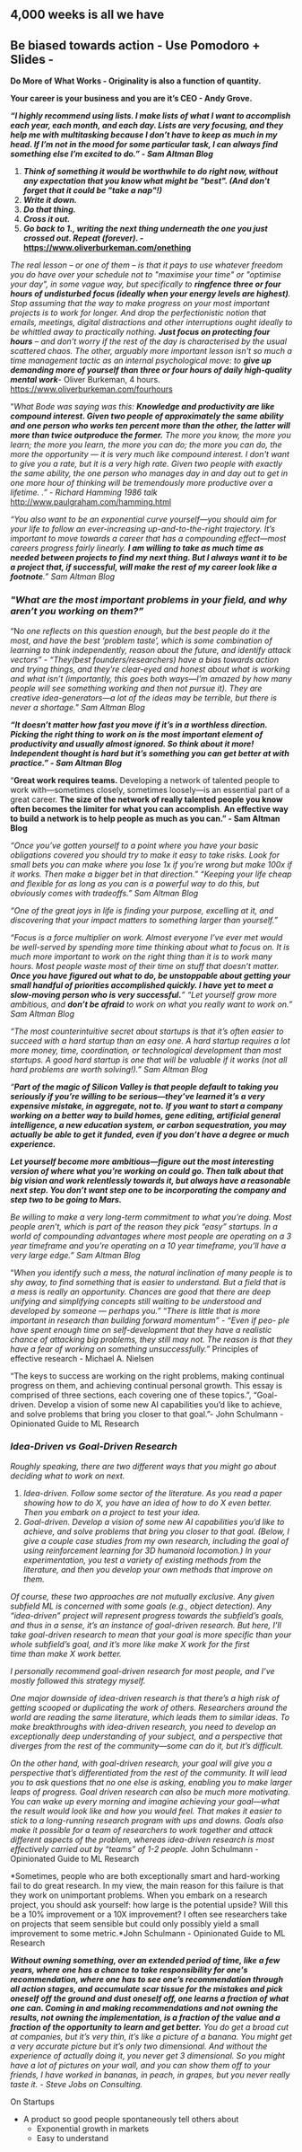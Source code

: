 ## 4,000 weeks is all we have

## Be biased towards action - Use Pomodoro + Slides -

**Do More of What Works - Originality is also a function of quantity.** 

**Your career is your business and you are it’s CEO - Andy Grove.** 

***“I highly recommend using lists. I make lists of what I want to accomplish each year, each month, and each day. Lists are very focusing, and they help me with multitasking because I don’t have to keep as much in my head. If I’m not in the mood for some particular task, I can always find something else I’m excited to do.” - Sam Altman Blog***

1. ***Think of something it would be worthwhile to do right now, without any expectation that you know what might be "best". (And don't forget that it could be "take a nap"!)***
2. ***Write it down.***
3. ***Do that thing.***
4. ***Cross it out.***
5. ***Go back to 1., writing the next thing underneath the one you just crossed out. Repeat (forever). -* https://www.oliverburkeman.com/onething** 

*The real lesson – or one of them – is that it pays to use whatever freedom you do have over your schedule not to "maximise your time" or "optimise your day", in some vague way, but specifically to **ringfence three or four hours of undisturbed focus (ideally when your energy levels are highest)**. Stop assuming that the way to make progress on your most important projects is to work for longer. And drop the perfectionistic notion that emails, meetings, digital distractions and other interruptions ought ideally to be whittled away to practically nothing. **Just focus on protecting four hours** – and don't worry if the rest of the day is characterised by the usual scattered chaos.* *The other, arguably more important lesson isn't so much a time management tactic as an internal psychological move: to **give up demanding more of yourself than three or four hours of daily high-quality mental work***- Oliver Burkeman, 4 hours. https://www.oliverburkeman.com/fourhours 

“*What Bode was saying was this: **Knowledge and productivity are like compound interest. Given two people of approximately the same ability and one person who works ten percent more than the other, the latter will more than twice outproduce the former.** The more you know, the more you learn; the more you learn, the more you can do; the more you can do, the more the opportunity — it is very much like compound interest. I don't want to give you a rate, but it is a very high rate. Given two people with exactly the same ability, the one person who manages day in and day out to get in one more hour of thinking will be tremendously more productive over a lifetime. .” - Richard Hamming 1986 talk* http://www.paulgraham.com/hamming.html 

*“You also want to be an exponential curve yourself—you should aim for your life to follow an ever-increasing up-and-to-the-right trajectory. It’s important to move towards a career that has a compounding effect—most careers progress fairly linearly. **I am willing to take as much time as needed between projects to find my next thing. But I always want it to be a project that, if successful, will make the rest of my career look like a footnote**.” Sam Altman Blog*

### ***"What are the most important problems in your field, and why aren’t you working on them?”***

“N*o one reflects on this question enough, but the best people do it the most, and have the best ‘problem taste’, which is some combination of learning to think independently, reason about the future, and identify attack vectors” - “They(best founders/researchers) have a bias towards action and trying things, and they’re clear-eyed and honest about what is working and what isn’t (importantly, this goes both ways—I’m amazed by how many people will see something working and then not pursue it). They are creative idea-generators—a lot of the ideas may be terrible, but there is never a shortage." Sam Altman Blog* 

***“It doesn’t matter how fast you move if it’s in a worthless direction. Picking the right thing to work on is the most important element of productivity and usually almost ignored. So think about it more! Independent thought is hard but it’s something you can get better at with practice.” - Sam Altman Blog***

“**Great work requires teams.** Developing a network of talented people to work with—sometimes closely, sometimes loosely—is an essential part of a great career. **The size of the network of really talented people you know often becomes the limiter for what you can accomplish**. **An effective way to build a network is to help people as much as you can.” - Sam Altman Blog**

*“Once you’ve gotten yourself to a point where you have your basic obligations covered you should try to make it easy to take risks. Look for small bets you can make where you lose 1x if you’re wrong but make 100x if it works. Then make a bigger bet in that direction.” “Keeping your life cheap and flexible for as long as you can is a powerful way to do this, but obviously comes with tradeoffs.” Sam Altman Blog*

*“One of the great joys in life is finding your purpose, excelling at it, and discovering that your impact matters to something larger than yourself.”*

*“Focus is a force multiplier on work. Almost everyone I’ve ever met would be well-served by spending more time thinking about what to focus on. It is much more important to work on the right thing than it is to work many hours. Most people waste most of their time on stuff that doesn’t matter. **Once you have figured out what to do, be unstoppable about getting your small handful of priorities accomplished quickly. I have yet to meet a slow-moving person who is very successful.**” “Let yourself grow more ambitious, and **don’t be afraid** to work on what you really want to work on.” Sam Altman Blog*

*“The most counterintuitive secret about startups is that it’s often easier to succeed with a hard startup than an easy one. A hard startup requires a lot more money, time, coordination, or technological development than most startups. A good hard startup is one that will be valuable if it works (not all hard problems are worth solving!).” Sam Altman Blog*

*“**Part of the magic of Silicon Valley is that people default to taking you seriously if you’re willing to be serious—they’ve learned it’s a very expensive mistake, in aggregate, not to.**  **If you want to start a company working on a better way to build homes, gene editing, artificial general intelligence, a new education system, or carbon sequestration, you may actually be able to get it funded, even if you don’t have a degree or much experience.***

***Let yourself become more ambitious—figure out the most interesting version of where what you’re working on could go.  Then talk about that big vision and work relentlessly towards it, but always have a reasonable next step. You don’t want step one to be incorporating the company and step two to be going to Mars.***

*Be willing to make a very long-term commitment to what you’re doing.  Most people aren’t, which is part of the reason they pick “easy” startups.  In a world of compounding advantages where most people are operating on a 3 year timeframe and you’re operating on a 10 year timeframe, you’ll have a very large edge.” Sam Altman Blog*

“*When you identify such a mess, the natural inclination of many people is to shy away, to find something that is easier to understand. But a field that is a mess is really an opportunity. Chances are good that there are deep unifying and simplifying concepts still waiting to be understood and developed by someone — perhaps you.”* “*There is little that is more important in research than building forward momentum” - “Even if peo- ple have spent enough time on self-development that they have a realistic chance of attacking big problems, they still may not. The reason is that they have a fear of working on something unsuccessfully.”* Principles of effective research - Michael A. Nielsen

“The keys to success are working on the right problems, making continual progress on them, and achieving continual personal growth. This essay is comprised of three sections, each covering one of these topics.”, “Goal-driven. Develop a vision of some new AI capabilities you’d like to achieve, and solve problems that bring you closer to that goal.”- John Schulmann - Opinionated Guide to ML Research 

### ***Idea-Driven vs Goal-Driven Research***

*Roughly speaking, there are two different ways that you might go about deciding what to work on next.*

1. *Idea-driven. Follow some sector of the literature. As you read a paper showing how to do X, you have an idea of how to do X even better. Then you embark on a project to test your idea.*
2. *Goal-driven. Develop a vision of some new AI capabilities you’d like to achieve, and solve problems that bring you closer to that goal. (Below, I give a couple case studies from my own research, including the goal of using reinforcement learning for 3D humanoid locomotion.) In your experimentation, you test a variety of existing methods from the literature, and then you develop your own methods that improve on them.*

*Of course, these two approaches are not mutually exclusive. Any given subfield ML is concerned with some goals (e.g., object detection). Any “idea-driven” project will represent progress towards the subfield’s goals, and thus in a sense, it’s an instance of goal-driven research. But here, I’ll take goal-driven research to mean that your goal is more specific than your whole subfield’s goal, and it’s more like make X work for the first time than make X work better.*

*I personally recommend goal-driven research for most people, and I’ve mostly followed this strategy myself.*

*One major downside of idea-driven research is that there’s a high risk of getting scooped or duplicating the work of others. Researchers around the world are reading the same literature, which leads them to similar ideas. To make breakthroughs with idea-driven research, you need to develop an exceptionally deep understanding of your subject, and a perspective that diverges from the rest of the community—some can do it, but it’s difficult.*

*On the other hand, with goal-driven research, your goal will give you a perspective that’s differentiated from the rest of the community. It will lead you to ask questions that no one else is asking, enabling you to make larger leaps of progress. Goal driven research can also be much more motivating. You can wake up every morning and imagine achieving your goal—what the result would look like and how you would feel. That makes it easier to stick to a long-running research program with ups and downs. Goals also make it possible for a team of researchers to work together and attack different aspects of the problem, whereas idea-driven research is most effectively carried out by “teams” of 1-2 people.* John Schulmann - Opinionated Guide to ML Research 

*Sometimes, people who are both exceptionally smart and hard-working fail to do great research. In my view, the main reason for this failure is that they work on unimportant problems. When you embark on a research project, you should ask yourself: how large is the potential upside? Will this be a 10% improvement or a 10X improvement? I often see researchers take on projects that seem sensible but could only possibly yield a small improvement to some metric.*John Schulmann - Opinionated Guide to ML Research 

***Without owning something, over an extended period of time, like a few years, where one has a chance to take responsibility for one's recommendation, where one has to see one’s recommendation through all action stages, and accumulate scar tissue for the mistakes and pick oneself off the ground and dust oneself off, one learns a fraction of what one can. Coming in and making recommendations and not owning the results, not owning the implementation, is a fraction of the value and a fraction of the opportunity to learn and get better.** You do get a broad cut at companies, but it’s very thin, it’s like a picture of a banana. You might get a very accurate picture but it’s only two dimensional. And without the experience of actually doing it, you never get 3 dimensional. So you might have a lot of pictures on your wall, and you can show them off to your friends, I have worked in bananas, in peach, in grapes, but you never really taste it. - Steve Jobs on Consulting.* 

On Startups 

- A product so good people spontaneously tell others about
    - Exponential growth in markets
    - Easy to understand
